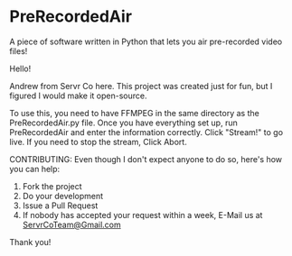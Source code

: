 # PreRecordedAir
A piece of software written in Python that lets you air pre-recorded video files!


Hello!

Andrew from Servr Co here. This project was created just for fun, but I figured I would make it open-source.

To use this, you need to have FFMPEG in the same directory as the PreRecordedAir.py file.
Once you have everything set up, run PreRecordedAir and enter the information correctly. Click "Stream!" to go live. If you need to stop the stream, Click Abort.

CONTRIBUTING:
Even though I don't expect anyone to do so, here's how you can help:
1. Fork the project
2. Do your development
3. Issue a Pull Request
4. If nobody has accepted your request within a week, E-Mail us at ServrCoTeam@Gmail.com


Thank you!
